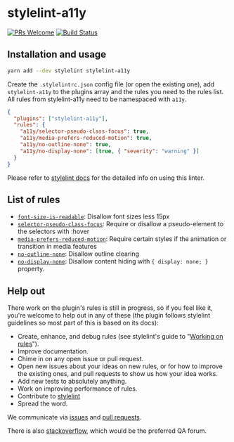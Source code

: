 # stylelint-a11y

[![PRs Welcome](https://img.shields.io/badge/PRs-welcome-brightgreen.svg)](https://egghead.io/courses/how-to-contribute-to-an-open-source-project-on-github)
[![Build Status](https://travis-ci.org/YozhikM/stylelint-a11y.svg?branch=master)](https://travis-ci.org/YozhikM/stylelint-a11y)

## Installation and usage

```bash
yarn add --dev stylelint stylelint-a11y
```

Create the `.stylelintrc.json` config file (or open the existing one), add `stylelint-a11y` to the plugins array and the rules you need to the rules list. All rules from stylelint-a11y need to be namespaced with `a11y`.

```json
{
  "plugins": ["stylelint-a11y"],
  "rules": {
    "a11y/selector-pseudo-class-focus": true,
    "a11y/media-prefers-reduced-motion": true,
    "a11y/no-outline-none": true,
    "a11y/no-display-none": [true, { "severity": "warning" }]
  }
}
```

Please refer to [stylelint docs](http://stylelint.io/user-guide/) for the detailed info on using this linter.

## List of rules

- [`font-size-is-readable`](./src/rules/font-size-is-readable/README.md): Disallow font sizes less 15px
- [`selector-pseudo-class-focus`](./src/rules/selector-pseudo-class-focus/README.md): Require or disallow a pseudo-element to the selectors with :hover
- [`media-prefers-reduced-motion`](./src/rules/media-prefers-reduced-motion/README.md): Require certain styles if the animation or transition in media features
- [`no-outline-none`](./src/rules/no-outline-none/README.md): Disallow outline clearing
- [`no-display-none`](./src/rules/no-display-none/README.md): Disallow content hiding with `{ display: none; }` property.

## Help out

There work on the plugin's rules is still in progress, so if you feel like it, you're welcome to help out in any of these (the plugin follows stylelint guidelines so most part of this is based on its docs):

- Create, enhance, and debug rules (see stylelint's guide to "[Working on rules](https://github.com/stylelint/stylelint/blob/master/docs/developer-guide/rules.md)").
- Improve documentation.
- Chime in on any open issue or pull request.
- Open new issues about your ideas on new rules, or for how to improve the existing ones, and pull requests to show us how your idea works.
- Add new tests to absolutely anything.
- Work on improving performance of rules.
- Contribute to [stylelint](https://github.com/stylelint/stylelint)
- Spread the word.

We communicate via [issues](https://github.com/YozhikM/stylelint-a11y/issues) and [pull requests](https://github.com/YozhikM/stylelint-a11y/pulls).

There is also [stackoverflow](http://stackoverflow.com/questions/tagged/stylelint), which would be the preferred QA forum.
